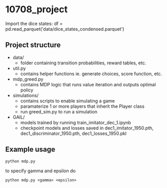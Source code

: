 # 10708_project

Import the dice states:
  df = pd.read_parquet('data/dice_states_condensed.parquet')

## Project structure
+ data/
  + folder containing transition probabilities, reward tables, etc.
+ util.py
  + contains helper functions ie. generate choices, score function, etc.
+ mdp_greed.py
  + contains MDP logic that runs value iteration and outputs optimal policy
+ simulations/
  + contains scripts to enable simulating a game
  + paramaterize 1 or more players that inherit the Player class
  + run greed_sim.py to run a simulation
+ GAIL/
  + models trained by running train_imitator_dec_1.ipynb
  + checkpoint models and losses saved in dec1_imitator_1950.pth, dec1_discriminator_1950.pth, dec1_losses_1950.pkl
    

## Example usage
`python mdp.py`

to specify gamma and epsilon do

`python mdp.py <gamma> <epsilon>`


